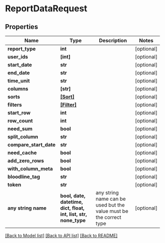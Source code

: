 # ReportDataRequest


## Properties
Name | Type | Description | Notes
------------ | ------------- | ------------- | -------------
**report_type** | **int** |  | [optional] 
**user_ids** | **[int]** |  | [optional] 
**start_date** | **str** |  | [optional] 
**end_date** | **str** |  | [optional] 
**time_unit** | **str** |  | [optional] 
**columns** | **[str]** |  | [optional] 
**sorts** | [**[Sort]**](Sort.md) |  | [optional] 
**filters** | [**[Filter]**](Filter.md) |  | [optional] 
**start_row** | **int** |  | [optional] 
**row_count** | **int** |  | [optional] 
**need_sum** | **bool** |  | [optional] 
**split_column** | **str** |  | [optional] 
**compare_start_date** | **str** |  | [optional] 
**need_cache** | **bool** |  | [optional] 
**add_zero_rows** | **bool** |  | [optional] 
**with_column_meta** | **bool** |  | [optional] 
**bloodline_tag** | **str** |  | [optional] 
**token** | **str** |  | [optional] 
**any string name** | **bool, date, datetime, dict, float, int, list, str, none_type** | any string name can be used but the value must be the correct type | [optional]

[[Back to Model list]](../README.md#documentation-for-models) [[Back to API list]](../README.md#documentation-for-api-endpoints) [[Back to README]](../README.md)


